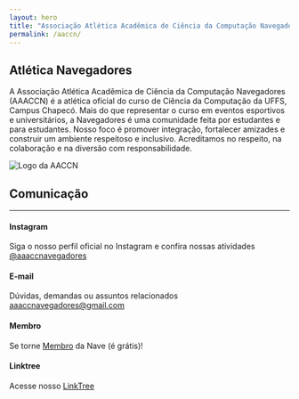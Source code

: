 ```yaml
---
layout: hero
title: "Associação Atlética Acadêmica de Ciência da Computação Navegadores"
permalink: /aaccn/
---
```


<div class="row align-items-center pt-2 pt-lg-5">
    <div class="col-md-8">
        <h2>Atlética Navegadores</h2>
        <p class="lead">A Associação Atlética Acadêmica de Ciência da Computação Navegadores (AAACCN) é a atlética oficial do curso de Ciência da Computação da UFFS, Campus Chapecó. Mais do que representar o curso em eventos esportivos e universitários, a Navegadores é uma comunidade feita por estudantes e para estudantes.
        Nosso foco é promover integração, fortalecer amizades e construir um ambiente respeitoso e inclusivo. Acreditamos no respeito, na colaboração e na diversão com responsabilidade.</p>
    </div>
    <div class="col-md-1"></div>
    <div class="col-md-3">
        <p><img alt="Logo da AACCN" class="img-fluid" src="{{ site.url }}/images/illustrations/Logo NAVE.png"></p>
    </div>
</div>

<section class="fdb-block team-8 mt-5">
    <div class="row">
        <div class="col-12">
            <h2>Comunicação</h2>
            <hr/>
        </div>
    </div>
    <div class="row">
        <div class="col-11">
            <h4 class="font-semibold text-lg text-white block">Instagram</h4>
            <p>Siga o nosso perfil oficial no Instagram e confira nossas atividades 
                <a href="https://www.instagram.com/aaaccnavegadores/" target="_blank">@aaaccnavegadores</a>
            </p> 
        </div>
        <div class="col-11">
            <h4 class="font-semibold text-lg text-white block">E-mail</h4>
            <p>Dúvidas, demandas ou assuntos relacionados 
                <a href="mailto:aaaccnavegadores@gmail.com" target="_blank">aaaccnavegadores@gmail.com</a>
            </p> 
        </div>
        <div class="col-11">
            <h4 class="font-semibold text-lg text-white block">Membro</h4>
            <p>Se torne 
                <a href="https://inscricaonave.netlify.app/atualizar?" target="_blank">Membro</a> da Nave (é grátis)!
            </p> 
        </div> 
        <div class="col-11">
            <h4 class="font-semibold text-lg text-white block">Linktree</h4>
            <p>Acesse nosso 
                <a href="https://linktr.ee/aaaccnavegadores?utm_source=linktree_profile_share&ltsid=46de23ad-bb26-41dc-9142-d2dd629dc39f" target="_blank">LinkTree</a>
            </p> 
        </div>    
    </div>
</section>